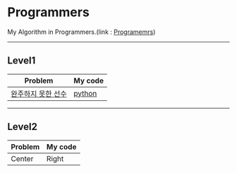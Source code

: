 # Programmers
My Algorithm in Programmers.(link : [Programemrs](https://programmers.co.kr/))

----------------
## Level1
| Problem | My code | 
| ------- | :------ |
| [완주하지 못한 선수](https://programmers.co.kr/learn/courses/30/lessons/42576)  | [python](https://github.com/Hwa-Jong/Programmers/blob/main/Level1/unfinished_athlete.py) |

----------------
## Level2
| Problem | My code | 
| ------- | :------ |
| Center  | Right   |

